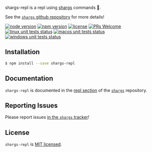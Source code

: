 shargs-repl is a repl using [shargs][shargs] commands 🦈.

See the [`shargs` github repository][shargs] for more details!

[![node version][shield-node]][node]
[![npm version][shield-npm]][npm-package]
[![license][shield-license]][license]
[![PRs Welcome][shield-prs]][contribute]
[![linux unit tests status][shield-unit-tests-linux]][actions]
[![macos unit tests status][shield-unit-tests-macos]][actions]
[![windows unit tests status][shield-unit-tests-windows]][actions]

## Installation

```bash
$ npm install --save shargs-repl
```

## Documentation

`shargs-repl` is documented in the [repl section][documentation] of the [`shargs`][shargs] repository.

## Reporting Issues

Please report issues [in the `shargs` tracker][issues]!

## License

`shargs-repl` is [MIT licensed][license].



[actions]: https://github.com/Yord/shargs-repl/actions
[contribute]: https://github.com/Yord/shargs#contributing
[documentation]: https://github.com/Yord/shargs#repl
[issues]: https://github.com/Yord/shargs/issues
[license]: https://github.com/Yord/shargs-repl/blob/master/LICENSE
[node]: https://nodejs.org/
[npm-package]: https://www.npmjs.com/package/shargs-repl
[shargs]: https://github.com/Yord/shargs
[shield-license]: https://img.shields.io/npm/l/shargs-repl?color=yellow&labelColor=313A42
[shield-node]: https://img.shields.io/node/v/shargs-repl?color=red&labelColor=313A42
[shield-npm]: https://img.shields.io/npm/v/shargs-repl.svg?color=orange&labelColor=313A42
[shield-prs]: https://img.shields.io/badge/PRs-welcome-green.svg?labelColor=313A42
[shield-unit-tests-linux]: https://github.com/Yord/shargs-repl/workflows/linux/badge.svg?branch=master
[shield-unit-tests-macos]: https://github.com/Yord/shargs-repl/workflows/macos/badge.svg?branch=master
[shield-unit-tests-windows]: https://github.com/Yord/shargs-repl/workflows/windows/badge.svg?branch=master